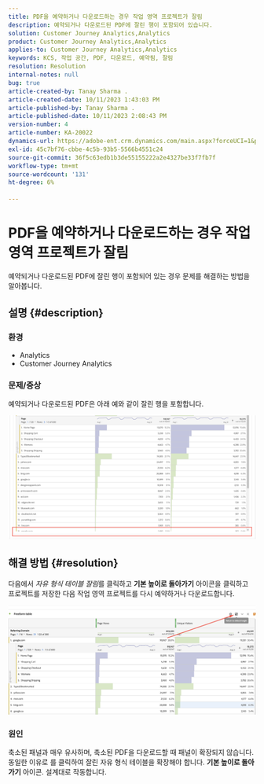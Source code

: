 ```yaml
---
title: PDF을 예약하거나 다운로드하는 경우 작업 영역 프로젝트가 잘림
description: 예약되거나 다운로드된 PDF에 잘린 행이 포함되어 있습니다.
solution: Customer Journey Analytics,Analytics
product: Customer Journey Analytics,Analytics
applies-to: Customer Journey Analytics,Analytics
keywords: KCS, 작업 공간, PDF, 다운로드, 예약됨, 잘림
resolution: Resolution
internal-notes: null
bug: true
article-created-by: Tanay Sharma .
article-created-date: 10/11/2023 1:43:03 PM
article-published-by: Tanay Sharma .
article-published-date: 10/11/2023 2:08:43 PM
version-number: 4
article-number: KA-20022
dynamics-url: https://adobe-ent.crm.dynamics.com/main.aspx?forceUCI=1&pagetype=entityrecord&etn=knowledgearticle&id=17267216-3c68-ee11-9ae7-6045bd0063aa
exl-id: 45c7bf76-cbbe-4c5b-93b5-5566b4551c24
source-git-commit: 36f5c63edb1b3de55155222a2e4327be33f7fb7f
workflow-type: tm+mt
source-wordcount: '131'
ht-degree: 6%

---
```


# PDF을 예약하거나 다운로드하는 경우 작업 영역 프로젝트가 잘림


예약되거나 다운로드된 PDF에 잘린 행이 포함되어 있는 경우 문제를 해결하는 방법을 알아봅니다.

## 설명 {#description}


### 환경

- Analytics
- Customer Journey Analytics




### 문제/증상

예약되거나 다운로드된 PDF은 아래 예와 같이 잘린 행을 포함합니다.

![](assets/___18267216-3c68-ee11-9ae7-6045bd0063aa___.png)


## 해결 방법 {#resolution}


다음에서 *자유 형식 테이블 잘림*&#x200B;를 클릭하고 <b>기본 높이로 돌아가기</b> 아이콘을 클릭하고 프로젝트를 저장한 다음 작업 영역 프로젝트를 다시 예약하거나 다운로드합니다.

![](assets/e9fea250-d7fc-ec11-82e5-000d3a3b090d.png)

### 원인

축소된 패널과 매우 유사하며, 축소된 PDF을 다운로드할 때 패널이 확장되지 않습니다.
동일한 이유로 를 클릭하여 잘린 자유 형식 테이블을 확장해야 합니다. <b>기본 높이로 돌아가기</b> 아이콘. 설계대로 작동합니다.
